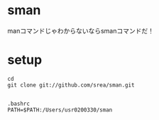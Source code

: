 sman
====

manコマンドじゃわからないならsmanコマンドだ！

setup
===

    cd 
    git clone git://github.com/srea/sman.git
    

    .bashrc
    PATH=$PATH:/Users/usr0200330/sman
    
